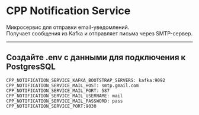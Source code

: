 # CPP Notification Service

Микросервис для отправки email-уведомлений.  
Получает сообщения из Kafka и отправляет письма через SMTP-сервер.

---


## Создайте .env с данными для подключения к PostgresSQL

```
CPP_NOTIFICATION_SERVICE_KAFKA_BOOTSTRAP_SERVERS: kafka:9092
CPP_NOTIFICATION_SERVICE_MAIL_HOST: smtp.gmail.com
CPP_NOTIFICATION_SERVICE_MAIL_PORT: 587
CPP_NOTIFICATION_SERVICE_MAIL_USERNAME: mail
CPP_NOTIFICATION_SERVICE_MAIL_PASSWORD: pass
CPP_NOTIFICATION_SERVICE_PORT:9030
```
